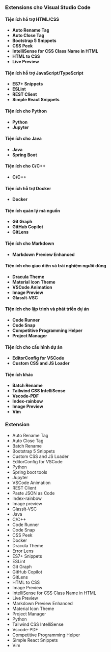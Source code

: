 ### Extensions cho Visual Studio Code

#### Tiện ích hỗ trợ HTML/CSS

- **Auto Rename Tag**
- **Auto Close Tag**
- **Bootstrap 5 Snippets**
- **CSS Peek**
- **IntelliSense for CSS Class Name in HTML**
- **HTML to CSS**
- **Live Preview**

#### Tiện ích hỗ trợ JavaScript/TypeScript

- **ES7+ Snippets**
- **ESLint**
- **REST Client**
- **Simple React Snippets**

#### Tiện ích cho Python

- **Python**
- **Jupyter**

#### Tiện ích cho Java

- **Java**
- **Spring Boot**

#### Tiện ích cho C/C++

- **C/C++**

#### Tiện ích hỗ trợ Docker

- **Docker**

#### Tiện ích quản lý mã nguồn

- **Git Graph**
- **GitHub Copilot**
- **GitLens**

#### Tiện ích cho Markdown

- **Markdown Preview Enhanced**

#### Tiện ích cho giao diện và trải nghiệm người dùng

- **Dracula Theme**
- **Material Icon Theme**
- **VSCode Animation**
- **Image Preview**
- **Glasslt-VSC**

#### Tiện ích cho lập trình và phát triển dự án

- **Code Runner**
- **Code Snap**
- **Competitive Programming Helper**
- **Project Manager**

#### Tiện ích cho cấu hình dự án

- **EditorConfig for VSCode**
- **Custom CSS and JS Loader**

#### Tiện ích khác

- **Batch Rename**
- **Tailwind CSS IntelliSense**
- **Vscode-PDF**
- **Index-rainbow**
- **Image Preview**
- **Vim**

### Extension

- Auto Rename Tag
- Auto Close Tag
- Batch Rename
- Bootstrap 5 Snippets
- Custom CSS and JS Loader
- EditorConfig for VSCode
- Python
- Spring boot tools
- Jupyter
- VSCode Animation
- REST Client
- Paste JSON as Code
- Index-rainbow
- Image preview
- Glasslt-VSC
- Java
- C/C++
- Code Runner
- Code Snap
- CSS Peek
- Docker
- Dracula Theme
- Error Lens
- ES7+ Snippets
- ESLint
- Git Graph
- GitHub Copilot
- GitLens
- HTML to CSS
- Image Preview
- IntelliSense for CSS Class Name in HTML
- Live Preview
- Markdown Preview Enhanced
- Material Icon Theme
- Project Manager
- Python
- Tailwind CSS IntelliSense
- Vscode-PDF
- Competitive Programming Helper
- Simple React Snippets
- Vim
